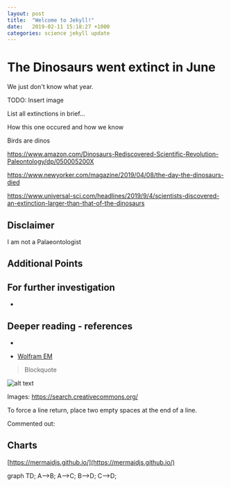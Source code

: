 ```yaml
---
layout: post
title:  "Welcome to Jekyll!"
date:   2019-02-11 15:18:27 +1000
categories: science jekyll update
---
```


# The Dinosaurs went extinct in June

We just don't know what year.

TODO: Insert image

List all extinctions in brief...
 
How this one occured and how we know

Birds are dinos

https://www.amazon.com/Dinosaurs-Rediscovered-Scientific-Revolution-Paleontology/dp/050005200X

https://www.newyorker.com/magazine/2019/04/08/the-day-the-dinosaurs-died

https://www.universal-sci.com/headlines/2019/9/4/scientists-discovered-an-extinction-larger-than-that-of-the-dinosaurs

## Disclaimer

I am not a Palaeontologist

## Additional Points

## For further investigation

*


## Deeper reading - references
*

* [Wolfram EM](https://www.wolframalpha.com/input/?i=e%3Dmc2)
[]()

> Blockquote

![alt text](http://path/to/img.jpg "Title")

Images: https://search.creativecommons.org/

To force a line return, place two empty spaces at the end of a line.

Commented out:

[//]: # (COmmented out!!!)


## Charts

[https://mermaidjs.github.io/](https://mermaidjs.github.io/)

<div class="mermaid">
graph TD;
    A-->B;
    A-->C;
    B-->D;
    C-->D;
</div>